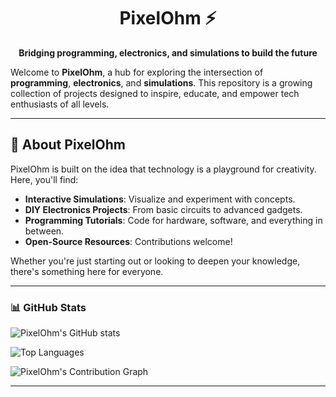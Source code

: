 <h1 align="center">PixelOhm ⚡</h1>  

<p align="center"><strong>Bridging programming, electronics, and simulations to build the future</strong></p>

Welcome to **PixelOhm**, a hub for exploring the intersection of **programming**, **electronics**, and **simulations**. This repository is a growing collection of projects designed to inspire, educate, and empower tech enthusiasts of all levels.  

---

## 🌟 About PixelOhm  
PixelOhm is built on the idea that technology is a playground for creativity. Here, you'll find:  
- **Interactive Simulations**: Visualize and experiment with concepts.  
- **DIY Electronics Projects**: From basic circuits to advanced gadgets.  
- **Programming Tutorials**: Code for hardware, software, and everything in between.  
- **Open-Source Resources**: Contributions welcome!  

Whether you're just starting out or looking to deepen your knowledge, there's something here for everyone.  

---

### 📊 GitHub Stats  

![PixelOhm's GitHub stats](https://github-readme-stats.vercel.app/api?username=PixelOhm&show_icons=true&theme=tokyonight)  

![Top Languages](https://github-readme-stats.vercel.app/api/top-langs/?username=PixelOhm&layout=compact&theme=tokyonight)

![PixelOhm's Contribution Graph](https://github-readme-streak-stats.herokuapp.com/?user=PixelOhm&theme=tokyonight)

---
